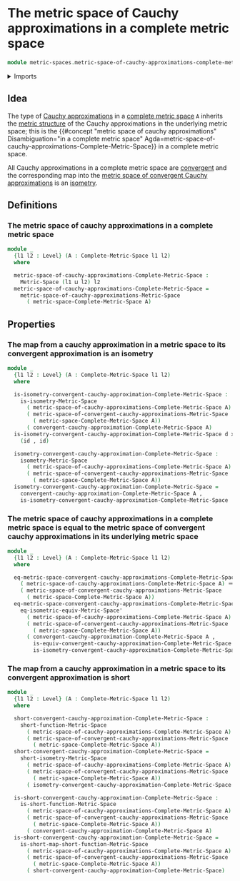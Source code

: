# The metric space of Cauchy approximations in a complete metric space

```agda
module metric-spaces.metric-space-of-cauchy-approximations-complete-metric-spaces where
```

<details><summary>Imports</summary>

```agda
open import elementary-number-theory.positive-rational-numbers

open import foundation.dependent-pair-types
open import foundation.function-types
open import foundation.identity-types
open import foundation.universe-levels

open import metric-spaces.cauchy-approximations-metric-spaces
open import metric-spaces.complete-metric-spaces
open import metric-spaces.dependent-products-metric-spaces
open import metric-spaces.equality-of-metric-spaces
open import metric-spaces.isometries-metric-spaces
open import metric-spaces.metric-space-of-cauchy-approximations-metric-spaces
open import metric-spaces.metric-space-of-convergent-cauchy-approximations-metric-spaces
open import metric-spaces.metric-spaces
open import metric-spaces.short-functions-metric-spaces
```

</details>

## Idea

The type of
[Cauchy approximations](metric-spaces.cauchy-approximations-metric-spaces.md) in
a [complete metric space](metric-spaces.complete-metric-spaces.md) `A` inherits
the
[metric structure](metric-spaces.metric-space-of-cauchy-approximations-metric-spaces.md)
of the Cauchy approximations in the underlying metric space; this is the
{{#concept "metric space of cauchy approximations" Disambiguation="in a complete metric space" Agda=metric-space-of-cauchy-approximations-Complete-Metric-Space}}
in a complete metric space.

All Cauchy approximations in a complete metric space are
[convergent](metric-spaces.convergent-cauchy-approximations-metric-spaces.md)
and the corresponding map into the
[metric space of convergent Cauchy approximations](metric-spaces.metric-space-of-convergent-cauchy-approximations-metric-spaces.md)
is an [isometry](metric-spaces.isometries-metric-spaces.md).

## Definitions

### The metric space of cauchy approximations in a complete metric space

```agda
module _
  {l1 l2 : Level} (A : Complete-Metric-Space l1 l2)
  where

  metric-space-of-cauchy-approximations-Complete-Metric-Space :
    Metric-Space (l1 ⊔ l2) l2
  metric-space-of-cauchy-approximations-Complete-Metric-Space =
    metric-space-of-cauchy-approximations-Metric-Space
      ( metric-space-Complete-Metric-Space A)
```

## Properties

### The map from a cauchy approximation in a metric space to its convergent approximation is an isometry

```agda
module _
  {l1 l2 : Level} (A : Complete-Metric-Space l1 l2)
  where

  is-isometry-convergent-cauchy-approximation-Complete-Metric-Space :
    is-isometry-Metric-Space
      ( metric-space-of-cauchy-approximations-Complete-Metric-Space A)
      ( metric-space-of-convergent-cauchy-approximations-Metric-Space
        ( metric-space-Complete-Metric-Space A))
      ( convergent-cauchy-approximation-Complete-Metric-Space A)
  is-isometry-convergent-cauchy-approximation-Complete-Metric-Space d x y =
    (id , id)

  isometry-convergent-cauchy-approximation-Complete-Metric-Space :
    isometry-Metric-Space
      ( metric-space-of-cauchy-approximations-Complete-Metric-Space A)
      ( metric-space-of-convergent-cauchy-approximations-Metric-Space
        ( metric-space-Complete-Metric-Space A))
  isometry-convergent-cauchy-approximation-Complete-Metric-Space =
    convergent-cauchy-approximation-Complete-Metric-Space A ,
    is-isometry-convergent-cauchy-approximation-Complete-Metric-Space
```

### The metric space of cauchy approximations in a complete metric space is equal to the metric space of convergent cauchy approximations in its underlying metric space

```agda
module _
  {l1 l2 : Level} (A : Complete-Metric-Space l1 l2)
  where

  eq-metric-space-convergent-cauchy-approximations-Complete-Metric-Space :
    ( metric-space-of-cauchy-approximations-Complete-Metric-Space A) ＝
    ( metric-space-of-convergent-cauchy-approximations-Metric-Space
      ( metric-space-Complete-Metric-Space A))
  eq-metric-space-convergent-cauchy-approximations-Complete-Metric-Space =
    eq-isometric-equiv-Metric-Space'
      ( metric-space-of-cauchy-approximations-Complete-Metric-Space A)
      ( metric-space-of-convergent-cauchy-approximations-Metric-Space
        ( metric-space-Complete-Metric-Space A))
      ( convergent-cauchy-approximation-Complete-Metric-Space A ,
        is-equiv-convergent-cauchy-approximation-Complete-Metric-Space A ,
        is-isometry-convergent-cauchy-approximation-Complete-Metric-Space A)
```

### The map from a cauchy approximation in a metric space to its convergent approximation is short

```agda
module _
  {l1 l2 : Level} (A : Complete-Metric-Space l1 l2)
  where

  short-convergent-cauchy-approximation-Complete-Metric-Space :
    short-function-Metric-Space
      ( metric-space-of-cauchy-approximations-Complete-Metric-Space A)
      ( metric-space-of-convergent-cauchy-approximations-Metric-Space
        ( metric-space-Complete-Metric-Space A))
  short-convergent-cauchy-approximation-Complete-Metric-Space =
    short-isometry-Metric-Space
      ( metric-space-of-cauchy-approximations-Complete-Metric-Space A)
      ( metric-space-of-convergent-cauchy-approximations-Metric-Space
        ( metric-space-Complete-Metric-Space A))
      ( isometry-convergent-cauchy-approximation-Complete-Metric-Space A)

  is-short-convergent-cauchy-approximation-Complete-Metric-Space :
    is-short-function-Metric-Space
      ( metric-space-of-cauchy-approximations-Complete-Metric-Space A)
      ( metric-space-of-convergent-cauchy-approximations-Metric-Space
        ( metric-space-Complete-Metric-Space A))
      ( convergent-cauchy-approximation-Complete-Metric-Space A)
  is-short-convergent-cauchy-approximation-Complete-Metric-Space =
    is-short-map-short-function-Metric-Space
      ( metric-space-of-cauchy-approximations-Complete-Metric-Space A)
      ( metric-space-of-convergent-cauchy-approximations-Metric-Space
        ( metric-space-Complete-Metric-Space A))
      ( short-convergent-cauchy-approximation-Complete-Metric-Space)
```
